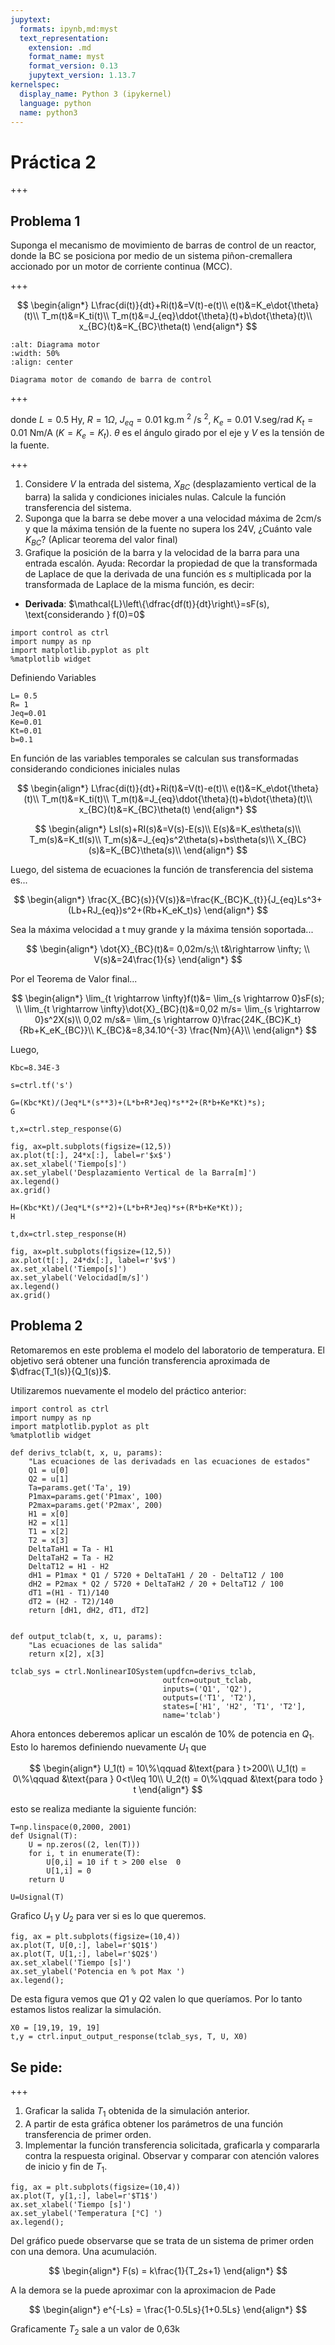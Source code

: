 ```yaml
---
jupytext:
  formats: ipynb,md:myst
  text_representation:
    extension: .md
    format_name: myst
    format_version: 0.13
    jupytext_version: 1.13.7
kernelspec:
  display_name: Python 3 (ipykernel)
  language: python
  name: python3
---
```


# Práctica 2

+++

## Problema 1
Suponga el mecanismo de movimiento de barras de control de un reactor, donde la BC se posiciona por medio de un sistema piñon-cremallera accionado por un motor  de corriente continua (MCC).

+++

$$
\begin{align*}
L\frac{di(t)}{dt}+Ri(t)&=V(t)-e(t)\\
e(t)&=K_e\dot{\theta}(t)\\
T_m(t)&=K_ti(t)\\
T_m(t)&=J_{eq}\ddot{\theta}(t)+b\dot{\theta}(t)\\
x_{BC}(t)&=K_{BC}\theta(t)
\end{align*}
$$

```{figure} mcc_bctrl.png
:alt: Diagrama motor
:width: 50%
:align: center

Diagrama motor de comando de barra de control
```

+++

donde $L=0.5$ Hy, $R=1\Omega$, $J_{eq}=0.01$ kg.m $^2$ /s $^2$, $K_e=0.01$ V.seg/rad $K_t=0.01$ Nm/A $(K=K_e=K_t)$. $\theta$ es el ángulo girado por el eje y $V$ es la tensión de la fuente.

+++

1. Considere $V$ la entrada del sistema, $X_{BC}$ (desplazamiento vertical de la barra) la salida y condiciones iniciales nulas. Calcule la función transferencia del sistema.
1. Suponga que la barra se debe mover a una velocidad máxima de 2cm/s y que la máxima tensión de la fuente no supera los 24V, ¿Cuánto vale $K_{BC}$? (Aplicar teorema del valor final)
1. Grafique la posición de la barra y la velocidad de la barra para una entrada escalón. Ayuda: Recordar la propiedad de que la transformada de Laplace de que la derivada de una función es $s$ multiplicada por la transformada de Laplace de la misma función, es decir:

- **Derivada**: $\mathcal{L}\left\{\dfrac{df(t)}{dt}\right\}=sF(s), \text{considerando } f(0)=0$

```{code-cell} ipython3
import control as ctrl
import numpy as np
import matplotlib.pyplot as plt
%matplotlib widget
```

Definiendo Variables

```{code-cell} ipython3
L= 0.5
R= 1
Jeq=0.01
Ke=0.01
Kt=0.01
b=0.1
```

En función de las variables temporales se calculan sus transformadas considerando condiciones iniciales nulas

$$
\begin{align*}
L\frac{di(t)}{dt}+Ri(t)&=V(t)-e(t)\\
e(t)&=K_e\dot{\theta}(t)\\
T_m(t)&=K_ti(t)\\
T_m(t)&=J_{eq}\ddot{\theta}(t)+b\dot{\theta}(t)\\
x_{BC}(t)&=K_{BC}\theta(t)
\end{align*}
$$

$$
\begin{align*}
LsI(s)+RI(s)&=V(s)-E(s)\\
E(s)&=K_es\theta(s)\\
T_m(s)&=K_tI(s)\\
T_m(s)&=J_{eq}s^2\theta(s)+bs\theta(s)\\
X_{BC}(s)&=K_{BC}\theta(s)\\
\end{align*}
$$

Luego, del sistema de ecuaciones la función de transferencia del sistema es...

$$
\begin{align*}
\frac{X_{BC}(s)}{V(s)}&=\frac{K_{BC}K_{t}}{J_{eq}Ls^3+(Lb+RJ_{eq})s^2+(Rb+K_eK_t)s}
\end{align*}
$$

Sea la máxima velocidad a t muy grande y la máxima tensión soportada...

$$
\begin{align*}
\dot{X}_{BC}(t)&= 0,02m/s;\\ t&\rightarrow \infty; \\
V(s)&=24\frac{1}{s}
\end{align*}
$$

Por el Teorema de Valor final...

$$
\begin{align*}
\lim_{t \rightarrow \infty}f(t)&= \lim_{s \rightarrow 0}sF(s); \\
\lim_{t \rightarrow \infty}\dot{X}_{BC}(t)&=0,02 m/s= \lim_{s \rightarrow 0}s^2X(s)\\
0,02 m/s&= \lim_{s \rightarrow 0}\frac{24K_{BC}K_t}{Rb+K_eK_{BC}}\\
K_{BC}&=8,34.10^{-3} \frac{Nm}{A}\\
\end{align*}
$$

Luego,

```{code-cell} ipython3
Kbc=8.34E-3
```

```{code-cell} ipython3
s=ctrl.tf('s')
```

```{code-cell} ipython3
G=(Kbc*Kt)/(Jeq*L*(s**3)+(L*b+R*Jeq)*s**2+(R*b+Ke*Kt)*s);
G
```

```{code-cell} ipython3
t,x=ctrl.step_response(G)
```

```{code-cell} ipython3
fig, ax=plt.subplots(figsize=(12,5))
ax.plot(t[:], 24*x[:], label=r'$x$')
ax.set_xlabel('Tiempo[s]')
ax.set_ylabel('Desplazamiento Vertical de la Barra[m]')
ax.legend()
ax.grid()
```

```{code-cell} ipython3
H=(Kbc*Kt)/(Jeq*L*(s**2)+(L*b+R*Jeq)*s+(R*b+Ke*Kt));
H
```

```{code-cell} ipython3
t,dx=ctrl.step_response(H)
```

```{code-cell} ipython3
fig, ax=plt.subplots(figsize=(12,5))
ax.plot(t[:], 24*dx[:], label=r'$v$')
ax.set_xlabel('Tiempo[s]')
ax.set_ylabel('Velocidad[m/s]')
ax.legend()
ax.grid()
```

## Problema 2

Retomaremos en este problema el modelo del laboratorio de temperatura. El objetivo será obtener una función transferencia aproximada de $\dfrac{T_1(s)}{Q_1(s)}$.

Utilizaremos nuevamente el modelo del práctico anterior:

```{code-cell} ipython3
import control as ctrl
import numpy as np
import matplotlib.pyplot as plt
%matplotlib widget
```

```{code-cell} ipython3
def derivs_tclab(t, x, u, params):
    "Las ecuaciones de las derivadads en las ecuaciones de estados"
    Q1 = u[0]
    Q2 = u[1]
    Ta=params.get('Ta', 19)
    P1max=params.get('P1max', 100)
    P2max=params.get('P2max', 200)
    H1 = x[0]
    H2 = x[1]
    T1 = x[2]
    T2 = x[3]
    DeltaTaH1 = Ta - H1
    DeltaTaH2 = Ta - H2
    DeltaT12 = H1 - H2
    dH1 = P1max * Q1 / 5720 + DeltaTaH1 / 20 - DeltaT12 / 100
    dH2 = P2max * Q2 / 5720 + DeltaTaH2 / 20 + DeltaT12 / 100
    dT1 =(H1 - T1)/140
    dT2 = (H2 - T2)/140
    return [dH1, dH2, dT1, dT2]


def output_tclab(t, x, u, params):
    "Las ecuaciones de las salida"
    return x[2], x[3]

tclab_sys = ctrl.NonlinearIOSystem(updfcn=derivs_tclab, 
                                  outfcn=output_tclab, 
                                  inputs=('Q1', 'Q2'), 
                                  outputs=('T1', 'T2'), 
                                  states=['H1', 'H2', 'T1', 'T2'], 
                                  name='tclab')
```

Ahora entonces deberemos aplicar un escalón de 10% de potencia en $Q_1$. Esto lo haremos definiendo nuevamente $U_1$ que 

$$
\begin{align*}
U_1(t) = 10\%\qquad &\text{para } t>200\\
U_1(t) = 0\%\qquad  &\text{para } 0<t\leq 10\\
U_2(t) = 0\%\qquad  &\text{para todo } t
\end{align*}
$$

esto se realiza mediante la siguiente función:

```{code-cell} ipython3
T=np.linspace(0,2000, 2001)
def Usignal(T):
    U = np.zeros((2, len(T)))
    for i, t in enumerate(T):
        U[0,i] = 10 if t > 200 else  0
        U[1,i] = 0        
    return U

U=Usignal(T)
```

Grafico $U_1$ y $U_2$ para ver si es lo que queremos.

```{code-cell} ipython3
fig, ax = plt.subplots(figsize=(10,4))
ax.plot(T, U[0,:], label=r'$Q1$')
ax.plot(T, U[1,:], label=r'$Q2$')
ax.set_xlabel('Tiempo [s]')
ax.set_ylabel('Potencia en % pot Max ')
ax.legend();
```

De esta figura vemos que $Q1$ y $Q2$ valen lo que queríamos. Por lo tanto estamos listos realizar la simulación.

```{code-cell} ipython3
X0 = [19,19, 19, 19]
t,y = ctrl.input_output_response(tclab_sys, T, U, X0)
```

## Se pide:

+++

1. Graficar la salida $T_1$ obtenida de la simulación anterior.
1. A partir de esta gráfica obtener los parámetros de una función transferencia de primer orden.
1. Implementar la función transferencia solicitada, graficarla y compararla contra la respuesta original. Observar y comparar con atención valores de inicio y fin de $T_1$.

```{code-cell} ipython3
fig, ax = plt.subplots(figsize=(10,4))
ax.plot(T, y[1,:], label=r'$T1$')
ax.set_xlabel('Tiempo [s]')
ax.set_ylabel('Temperatura [°C] ')
ax.legend();
```

Del gráfico puede observarse que se trata de un sistema de primer orden con una demora. Una acumulación.

$$
\begin{align*}
F(s) = k\frac{1}{T_2s+1}
\end{align*}
$$

A la demora se la puede aproximar con la aproximacion de Pade

$$
\begin{align*}
e^{-Ls} = \frac{1-0.5Ls}{1+0.5Ls}
\end{align*}
$$

Graficamente $T_2$ sale a un valor de 0,63k

```{code-cell} ipython3

```
